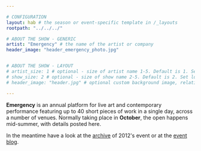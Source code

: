 ```yaml
---

# CONFIGURATION
layout: hab # the season or event-specific template in /_layouts
rootpath: "../../../"

# ABOUT THE SHOW - GENERIC
artist: "Emergency" # the name of the artist or company
header_image: "header_emergency_photo.jpg"   


# ABOUT THE SHOW - LAYOUT
# artist_size: 1 # optional - size of artist name 1-5. Default is 1. Set longer names to lower values
# show_size: 2 # optional - size of show name 2-5. Default is 2. Set longer names to lower values
# header_image: "header.jpg" # optional custom background image, relative to current page

---
```

    
**Emergency** is an annual platform for live art and contemporary performance featuring up to 40 short pieces of work in a single day, across a number of venues. Normally taking place in **October**, the open happens mid-summer, with details posted here.    
     
In the meantime have a look at the [archive](/archive/2012-emergency) of 2012's event or at the [event blog](http://emergencymcr.posthaven.com).
